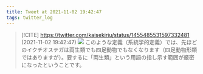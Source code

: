 ```yaml
---
title: Tweet at 2021-11-02 19:42:47
tags: twitter_log
---
```


> [!CITE] https://twitter.com/kaisekiriu/status/1455485531597332481 (2021-11-02 19:42:47)
> ![](https://twitter.com/kaisekiriu/status/1455485531597332481)
> このような定義（系統学的定義）では、先ほどのイクチオステガは両生類でも四足動物でもなくなります（四足動物形類ではありますが）。要するに「両生類」という用語の指し示す範囲が厳密になったということです。
